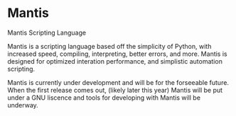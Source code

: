 # Mantis
Mantis Scripting Language

Mantis is a scripting language based off the simplicity of Python, with increased speed, compiling, interpreting, better errors, and more.
Mantis is designed for optimized interation performance, and simplistic automation scripting. 

Mantis is currently under development and will be for the forseeable future. When the first release comes out, (likely later this year) Mantis will be put under a GNU liscence and tools for developing with Mantis will be underway. 
